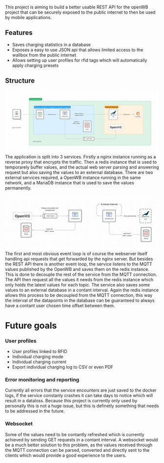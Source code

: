 This project is aiming to build a better usable REST API for the openWB project that can be securely exposed to the public internet to then be used by mobile applications.

## Features

 - Saves charging statistics in a database
 - Exposes a easy to use JSON api that allows limited access to the wallbox from the public internet
 - Allows setting up user profiles for rfid tags which will automatically apply charging presets

## Structure

![Diagram1](./assets/Diagram_1.png)
The application is split into 3 services. Firstly a nginx instance running as a reverse proxy that encrypts the traffic. Then a redis instance that is used to temporarely buffer values, and the actual web server parsing and answering request but also saving the values to an external database. There are two external services required, a OpenWB instance running in the same network, and a MariaDB instance that is used to save the values permanently.

![Diagram2](./assets/Diagram_2.png)
The first and most obvious event loop is of course the webserver itself handling api requests that get forwarded by the nginx server. But besides the REST API there is another event loop, the service listens to the MQTT values published by the OpenWB and saves them on the redis instance. This is done to decouple the rest of the service from the MQTT connection. The API then request all the values it needs from the redis instance which only holds the latest values for each topic. The service also saves some values to an external database in a contant interval. Again the redis instance allows this process to be decoupled from the MQTT connection, this way the interval of the datapoints in the database can be guaranteed to always have a contant user chosen time offset between them.



# Future goals

### User profiles

-   User profiles linked to RFID
-   Individual charging mode
-   Individual charging current
-   Export individual charging log to CSV or even PDF

### Error monitoring and reporting

Currently all errors that the service encounters are just saved to the docker logs, if the service constanly crashes it can take days to notice which will result in a dataloss. Because this project is currently only used by personally this is not a huge issue, but this is definetly something that needs to be addressed in the future.

### Websocket

Some of the values need to be contantly refreshed which is currently achieved by sending GET requests in a contant interval. A websocket would be a much better solution to this problem, as the values received through the MQTT connection can be parsed, converted and directly sent to the clients which would provide a good experience to the users.

